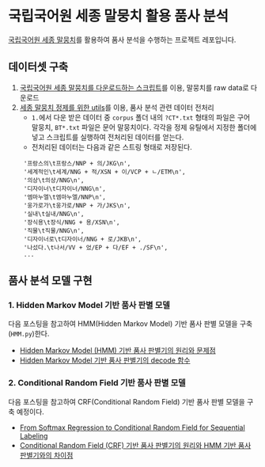 # 국립국어원 세종 말뭉치 활용 품사 분석

[국립국어원 세종 말뭉치](https://ithub.korean.go.kr/user/guide/corpus/guide1.do)를 활용하여 품사 분석을 수행하는 프로젝트 레포입니다.

## 데이터셋 구축

1. [국립국어원 세종 말뭉치를 다운로드하는 스크립트](https://github.com/coolengineer/sejong-corpus)를 이용, 말뭉치를 raw data로 다운로드
1. [세종 말뭉치 정제를 위한 utils](https://github.com/lovit/sejong_corpus_cleaner)를 이용, 품사 분석 관련 데이터 전처리
    * `1.`에서 다운 받은 데이터 중 `corpus` 폴더 내의 `?CT*.txt` 형태의 파일은 구어 말뭉치, `BT*.txt` 파일은 문어 말뭉치이다. 각각을 정제 유틸에서 지정한 폴더에 넣고 스크립트를 실행하여 전처리된 데이터를 얻는다. 
    * 전처리된 데이터는 다음과 같은 스트링 형태로 저장된다.
    ```
     '프랑스의\t프랑스/NNP + 의/JKG\n',
     '세계적인\t세계/NNG + 적/XSN + 이/VCP + ㄴ/ETM\n',
     '의상\t의상/NNG\n',
     '디자이너\t디자이너/NNG\n',
     '엠마누엘\t엠마누엘/NNP\n',
     '웅가로가\t웅가로/NNP + 가/JKS\n',
     '실내\t실내/NNG\n',
     '장식용\t장식/NNG + 용/XSN\n',
     '직물\t직물/NNG\n',
     '디자이너로\t디자이너/NNG + 로/JKB\n',
     '나섰다.\t나서/VV + 었/EP + 다/EF + ./SF\n',
     ...   
    ```
    
## 품사 분석 모델 구현

### 1. Hidden Markov Model 기반 품사 판별 모델

다음 포스팅을 참고하여 HMM(Hidden Markov Model) 기반 품사 판별 모델을 구축(`HMM.py`)한다.

* [Hidden Markov Model (HMM) 기반 품사 판별기의 원리와 문제점](https://lovit.github.io/nlp/2018/09/11/hmm_based_tagger/)
* [Hidden Markov Model 기반 품사 판별기의 decode 함수](https://lovit.github.io/nlp/2018/10/23/hmm_based_tagger_tag/)


### 2. Conditional Random Field 기반 품사 판별 모델

다음 포스팅을 참고하여 CRF(Conditional Random Field) 기반 품사 판별 모델을 구축 예정이다.

* [From Softmax Regression to Conditional Random Field for Sequential Labeling](https://lovit.github.io/nlp/machine%20learning/2018/04/24/crf/)
* [Conditional Random Field (CRF) 기반 품사 판별기의 원리와 HMM 기반 품사 판별기와의 차이점](https://lovit.github.io/nlp/2018/09/13/crf_based_tagger/)

